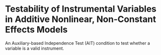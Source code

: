 # Testability of Instrumental Variables in Additive Nonlinear, Non-Constant Effects Models
 An Auxiliary-based Independence Test (AIT) condition to test whether a variable is a valid instrument.
